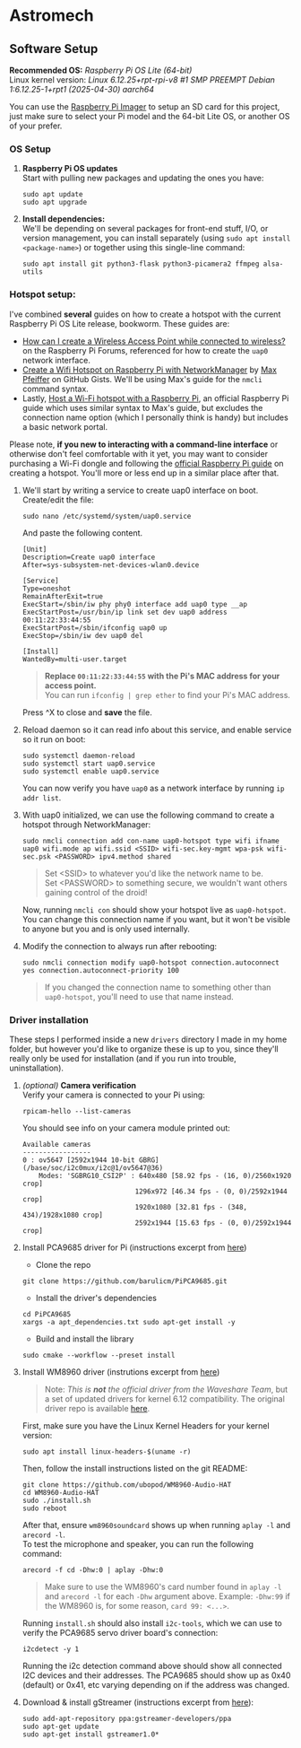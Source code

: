# Astromech

## Software Setup

**Recommended OS:** *Raspberry Pi OS Lite (64-bit)*  
Linux kernel version: *Linux 6.12.25+rpt-rpi-v8 #1 SMP PREEMPT Debian 1:6.12.25-1+rpt1 (2025-04-30) aarch64*

You can use the [Raspberry Pi Imager](https://www.raspberrypi.com/software/) to setup an SD card for this project, just make sure to select your Pi model and the 64-bit Lite OS, or another OS of your prefer.

### OS Setup

1. **Raspberry Pi OS updates**  
    Start with pulling new packages and updating the ones you have:
    ```
    sudo apt update
    sudo apt upgrade
    ```
2. **Install dependencies:**  
    We'll be depending on several packages for front-end stuff, I/O, or version management, you can install separately (using `sudo apt install <package-name>`) or together using this single-line command:
    ```
    sudo apt install git python3-flask python3-picamera2 ffmpeg alsa-utils
    ```
### Hotspot setup:
I've combined **several** guides on how to create a hotspot with the current Raspberry Pi OS Lite release, bookworm. These guides are:
- [How can I create a Wireless Access Point while connected to wireless?](https://forums.raspberrypi.com/viewtopic.php?t=354591&sid=1b6020fedecc19f4e9029d7f0c3f6169) on the Raspberry Pi Forums, referenced for how to create the `uap0` network interface.
- [Create a Wifi Hotspot on Raspberry Pi with NetworkManager](https://gist.github.com/max-pfeiffer/9e8e76d190698cc8381b75399c1ded1d) by [Max Pfeiffer](https://gist.github.com/max-pfeiffer) on GitHub Gists. We'll be using Max's guide for the `nmcli` command syntax.
- Lastly, [Host a Wi-Fi hotspot with a Raspberry Pi](https://www.raspberrypi.com/tutorials/host-a-hotel-wifi-hotspot/), an official Raspberry Pi guide which uses similar syntax to Max's guide, but excludes the connection name option (which I personally think is handy) but includes a basic network portal.  

Please note, **if you new to interacting with a command-line interface** or otherwise don't feel comfortable with it yet, you may want to consider purchasing a Wi-Fi dongle and following the [official Raspberry Pi guide](https://www.raspberrypi.com/tutorials/host-a-hotel-wifi-hotspot/) on creating a hotspot. You'll more or less end up in a similar place after that.

1. We'll start by writing a service to create uap0 interface on boot. Create/edit the file: 
    ```
    sudo nano /etc/systemd/system/uap0.service
    ```
    And paste the following content.
    ```
    [Unit]
    Description=Create uap0 interface
    After=sys-subsystem-net-devices-wlan0.device

    [Service]
    Type=oneshot
    RemainAfterExit=true
    ExecStart=/sbin/iw phy phy0 interface add uap0 type __ap
    ExecStartPost=/usr/bin/ip link set dev uap0 address 00:11:22:33:44:55
    ExecStartPost=/sbin/ifconfig uap0 up
    ExecStop=/sbin/iw dev uap0 del

    [Install]
    WantedBy=multi-user.target
    ```
    > __Replace `00:11:22:33:44:55` with the Pi's MAC address for your access point.__  
    > You can run `ifconfig | grep ether` to find your Pi's MAC address.

    Press ^X to close and **save** the file.

2. Reload daemon so it can read info about this service, and enable service so it run on boot:
    ```
    sudo systemctl daemon-reload
    sudo systemctl start uap0.service
    sudo systemctl enable uap0.service
    ```
    You can now verify you have `uap0` as a network interface by running `ip addr list`.

3. With uap0 initialized, we can use the following command to create a hotspot through NetworkManager:
    ```
    sudo nmcli connection add con-name uap0-hotspot type wifi ifname uap0 wifi.mode ap wifi.ssid <SSID> wifi-sec.key-mgmt wpa-psk wifi-sec.psk <PASSWORD> ipv4.method shared
    ```
    > Set \<SSID> to whatever you'd like the network name to be.  
    > Set \<PASSWORD> to something secure, we wouldn't want others gaining control of the droid!

    Now, running `nmcli con` should show your hotspot live as `uap0-hotspot`. You can change this connection name if you want, but it won't be visible to anyone but you and is only used internally.

4. Modify the connection to always run after rebooting:
    ```
    sudo nmcli connection modify uap0-hotspot connection.autoconnect yes connection.autoconnect-priority 100
    ```
    > If you changed the connection name to something other than `uap0-hotspot`, you'll need to use that name instead.


### Driver installation
These steps I performed inside a new `drivers` directory I made in my home folder, but however you'd like to organize these is up to you, since they'll really only be used for installation (and if you run into trouble, uninstallation).

1. *(optional)* **Camera verification**  
    Verify your camera is connected to your Pi using:
    ```
    rpicam-hello --list-cameras
    ```
    You should see info on your camera module printed out:
    ```
    Available cameras
    -----------------
    0 : ov5647 [2592x1944 10-bit GBRG] (/base/soc/i2c0mux/i2c@1/ov5647@36)
        Modes: 'SGBRG10_CSI2P' : 640x480 [58.92 fps - (16, 0)/2560x1920 crop]
                                1296x972 [46.34 fps - (0, 0)/2592x1944 crop]
                                1920x1080 [32.81 fps - (348, 434)/1928x1080 crop]
                                2592x1944 [15.63 fps - (0, 0)/2592x1944 crop]
    ```

2. Install PCA9685 driver for Pi (instructions excerpt from [here](https://github.com/barulicm/PiPCA9685/blob/main/README.md))
      - Clone the repo
      ```
      git clone https://github.com/barulicm/PiPCA9685.git
      ```
      - Install the driver's dependencies
      ```
      cd PiPCA9685
      xargs -a apt_dependencies.txt sudo apt-get install -y
      ```
      - Build and install the library
      ```
      sudo cmake --workflow --preset install
      ```

3. Install WM8960 driver (instrutions excerpt from [here](https://github.com/ubopod/WM8960-Audio-HAT))  
    > Note: *This is **not** the official driver from the Waveshare Team*, but a set of updated drivers for kernel 6.12 compatibility. The original driver repo is available [here](https://github.com/waveshareteam/WM8960-Audio-HAT/).

    First, make sure you have the Linux Kernel Headers for your kernel version:
    ```
    sudo apt install linux-headers-$(uname -r)
    ```
    Then, follow the install instructions listed on the git README:
    ```
    git clone https://github.com/ubopod/WM8960-Audio-HAT
    cd WM8960-Audio-HAT
    sudo ./install.sh
    sudo reboot
    ```
    After that, ensure `wm8960soundcard` shows up when running `aplay -l` and `arecord -l`.  
    To test the microphone and speaker, you can run the following command:
    ```
    arecord -f cd -Dhw:0 | aplay -Dhw:0
    ```
    > Make sure to use the WM8960's card number found in `aplay -l` and `arecord -l` for each `-Dhw` argument above. Example: `-Dhw:99` if the WM8960 is, for some reason, `card 99: <...>`.

    Running `install.sh` should also install `i2c-tools`, which we can use to verify the PCA9685 servo driver board's connection:
    ```
    i2cdetect -y 1
    ```
    Running the i2c detection command above should show all connected I2C devices and their addresses. The PCA9685 should show up as 0x40 (default) or 0x41, etc varying depending on if the address was changed.


4. Download & install gStreamer (instructions excerpt from [here](https://platypus-boats.readthedocs.io/en/latest/source/rpi/video/video-streaming-gstreamer.html#getting-gstreamer)):
    ```
    sudo add-apt-repository ppa:gstreamer-developers/ppa
    sudo apt-get update
    sudo apt-get install gstreamer1.0*
    ```
